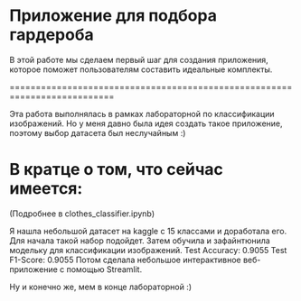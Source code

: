 # Приложение для подбора гардероба

В этой работе мы сделаем первый шаг для создания приложения, которое поможет пользователям составить идеальные комплекты.

==========================================================================

Эта работа выполнялась в рамках лабораторной по классификации изображений. Но у меня давно была идея создать такое приложение, поэтому выбор датасета был неслучайным :)

# В кратце о том, что сейчас имеется:

(Подробнее в clothes_classifier.ipynb)

Я нашла небольшой датасет на kaggle с 15 классами и доработала его. Для начала такой набор подойдет. Затем обучила и зафайнтюнила модельку для классификации изображений.
Test Accuracy: 0.9055
Test F1-Score: 0.9055
Потом сделала небольшое интерактивное веб-приложение с помощью Streamlit.

Ну и конечно же, мем в конце лабораторной :)
